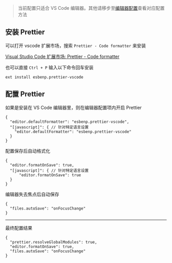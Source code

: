> 当前配置只适合 VS Code 编辑器。其他请移步至[编辑器配置](https://prettier.io/docs/en/editors.html)查看对应配置方法

## 安装 Prettier

可以打开 vscode 扩展市场，搜索 `Prettier - Code formatter` 来安装

[Visual Studio Code 扩展市场: Prettier - Code formatter](https://marketplace.visualstudio.com/items?itemName=esbenp.prettier-vscode)

也可以直接 `Ctrl + P` 输入以下命令回车安装

```
ext install esbenp.prettier-vscode
```

## 配置 Prettier

如果是安装在 VS Code 编辑器里，则在编辑器配置项内开启 Prettier

```
{
  "editor.defaultFormatter": "esbenp.prettier-vscode",
  "[javascript]": { // 针对特定语言设置
    "editor.defaultFormatter": "esbenp.prettier-vscode"
  }
}
```

配置保存后自动格式化

```
{
  "editor.formatOnSave": true,
  "[javascript]": { // 针对特定语言设置
      "editor.formatOnSave": true
  }
}
```

编辑器失去焦点后自动保存

```
{
  "files.autoSave": "onFocusChange"
}
```

---

最终配置结果

```
{
  "prettier.resolveGlobalModules": true,
  "editor.formatOnSave": true,
  "files.autoSave": "onFocusChange"
}
```
